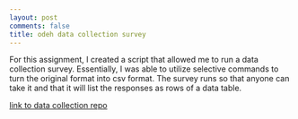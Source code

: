 ```yaml
---
layout: post
comments: false
title: odeh data collection survey
---
```

For this assignment, I created a script that allowed me to run a data collection survey. Essentially, I was able to utilize selective commands to turn the original format into csv format. The survey runs so that anyone can take it and that it will list the responses as rows of a data table.

[link to data collection repo](https://github.com/odeh23/odeh23-data)
